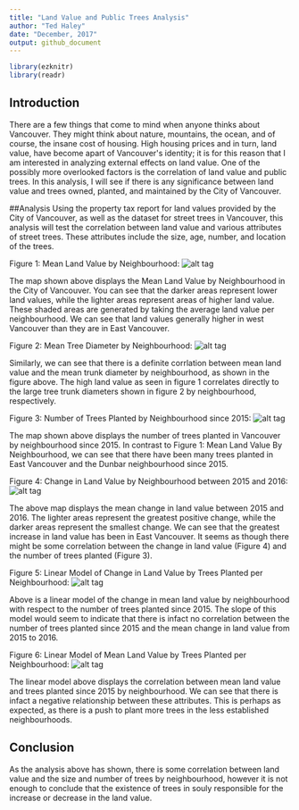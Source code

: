 ```yaml
---
title: "Land Value and Public Trees Analysis"
author: "Ted Haley"
date: "December, 2017"
output: github_document
---
```


```r
library(ezknitr)
library(readr)
```



## Introduction
There are a few things that come to mind when anyone thinks about Vancouver. They might think about nature, mountains, the ocean, and of course, the insane cost of housing. High housing prices and in turn, land value, have become apart of Vancouver's identity; it is for this reason that I am interested in analyzing external effects on land value. One of the possibly more overlooked factors is the correlation of land value and public trees. In this analysis, I will see if there is any significance between land value and trees owned, planted, and maintained by the City of Vancouver.

##Analysis
Using the property tax report for land values provided by the City of Vancouver, as well as the dataset for street trees in Vancouver, this analysis will test the correlation between land value and various attributes of street trees. These attributes include the size, age, number, and location of the trees. 

Figure 1: Mean Land Value by Neighbourhood:
![alt tag](../results/tax_val_map.png)

The map shown above displays the Mean Land Value by Neighbourhood in the City of Vancouver. You can see that the darker areas represent lower land values, while the lighter areas represent areas of higher land value. These shaded areas are generated by taking the average land value per neighbourhood. We can see that land values generally higher in west Vancouver than they are in East Vancouver.

Figure 2: Mean Tree Diameter by Neighbourhood:
![alt tag](../results/tree_dia_map.png)

Similarly, we can see that there is a definite corrlation between mean land value and the mean trunk diameter by neighbourhood, as shown in the figure above. The high land value as seen in figure 1 correlates directly to the large tree trunk diameters shown in figure 2 by neighbourhood, respectively. 

Figure 3: Number of Trees Planted by Neighbourhood since 2015:
![alt tag](../results/tree_count_map.png)

The map shown above displays the number of trees planted in Vancouver by neighbourhood since 2015. In contrast to Figure 1: Mean Land Value By Neighbourhood, we can see that there have been many trees planted in East Vancouver and the Dunbar neighbourhood since 2015. 

Figure 4: Change in Land Value by Neighbourhood between 2015 and 2016:
![alt tag](../results/tax_val_ch_map.png)

The above map displays the mean change in land value between 2015 and 2016. The lighter areas represent the greatest positive change, while the darker areas represent the smallest change. We can see that the greatest increase in land value has been in East Vancouver. It seems as though there might be some correlation between the change in land value (Figure 4) and the number of trees planted (Figure 3).


Figure 5: Linear Model of Change in Land Value by Trees Planted per Neighbourhood:
![alt tag](../results/tree_val_ch_plot.png)

Above is a linear model of the change in mean land value by neighbourhood with respect to the number of trees planted since 2015. The slope of this model would seem to indicate that there is infact no correlation between the number of trees planted since 2015 and the mean change in land value from 2015 to 2016.


Figure 6: Linear Model of Mean Land Value by Trees Planted per Neighbourhood:
![alt tag](../results/tree_val_plot.png)

The linear model above displays the correlation between mean land value and trees planted since 2015 by neighbourhood. We can see that there is infact a negative relationship between these attributes. This is perhaps as expected, as there is a push to plant more trees in the less established neighbourhoods.


## Conclusion
As the analysis above has shown, there is some correlation between land value and the size and number of trees by neighbourhood, however it is not enough to conclude that the existence of trees in souly responsible for the increase or decrease in the land value. 
